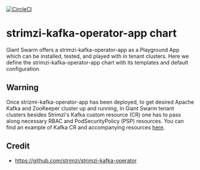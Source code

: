 [![CircleCI](https://circleci.com/gh/giantswarm/strimzi-kafka-operator-app.svg?style=shield)](https://circleci.com/gh/giantswarm/strimzi-kafka-operator-app)

# strimzi-kafka-operator-app chart

Giant Swarm offers a strimzi-kafka-operator-app as a Playground App which can be installed, tested, and played with in tenant clusters.
Here we define the strimzi-kafka-operator-app chart with its templates and default configuration.

## Warning

Once strizmi-kafka-operator-app has been deployed, to get desired Apache Kafka and ZooKeeper cluster up and running, in Giant Swarm tenant clusters besides Strimzi's Kafka custom resource (CR) one has to pass along necessary RBAC and PodSecurityPolicy (PSP) resources. You can find an example of Kafka CR and accompanying resources [here](https://github.com/giantswarm/strimzi-kafka-operator-app/tree/master/example/cruise-control/my-cluster).

## Credit

* https://github.com/strimzi/strimzi-kafka-operator

